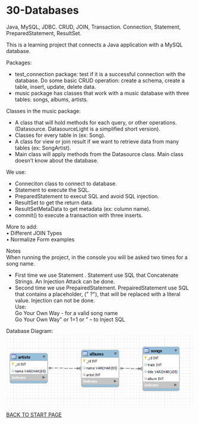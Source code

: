 # 30-Databases
Java, MySQL, JDBC. CRUD, JOIN, Transaction. Connection, Statement, PreparedStatement, ResultSet.  

This is a learning project that connects a Java application with a MySQL database.  

Packages:
-  test_connection package: test if it is a successful connection with the database. Do some basic CRUD operation: create a schema, create a table, insert, update, delete data.  
-  music package has classes that work with a music database with three tables: songs, albums, artists.    

Classes in the music package:    
-  A class that will hold methods for each query, or other operations.(Datasource. DatasourceLight is a simplified short version).  
-  Classes for every table in  (ex: Song).  
-  A class for view or join result if we want to retrieve data from many tables (ex: SongArtist).  
-  Main class will apply methods from the Datasource class. Main class doesn’t know about the database.  

We use: 
-  Conneciton class to connect to database.    
-  Statement to execute the SQL.    
-  PreparedStatement to execut SQL and avoid SQL injection.  
-  ResultSet to get the return data.  
-  ResultSetMetaData to get metadata (ex: column name).  
-  commit() to execute a transaction with three inserts.  

More to add:  
•	Different JOIN Types  
•	Normalize Form  examples  

Notes   
When running the project, in the console you will be asked two times for a song name.   
-  First time we use Statement . Statement use SQL that Concatenate Strings. An Injection Attack can be done.  
-  Second time we use PrepairedStatement. PrepairedStatement use SQL that contains a placeholder,  (" ?"),  that will be replaced with a literal value. Injection can not be done.  
Use:  
Go Your Own Way  - for a valid song name  
Go Your Own Way" or 1=1 or " – to Inject SQL   

Database Diagram:  
![Database Diagram:](/music.png)  



 [BACK TO START PAGE](https://github.com/FlorescuAndrei/Start.git)

